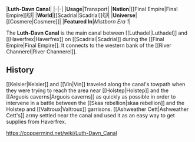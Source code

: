 |**Luth-Davn Canal**|
|-|-|
|**Usage**|Transport|
|**Nation**|[[Final Empire\|Final Empire]]🐱︎|
|**World**|[[Scadrial\|Scadrial]]🐱︎|
|**Universe**|[[Cosmere\|Cosmere]]|
|**Featured In**|*Mistborn Era 1*|

The **Luth-Davn Canal** is the main canal between [[Luthadel\|Luthadel]] and [[Haverfrex\|Haverfrex]] on [[Scadrial\|Scadrial]] during the [[Final Empire\|Final Empire]]. It connects to the western bank of the [[River Channerel\|River Channerel]].

## History
[[Kelsier\|Kelsier]] and [[Vin\|Vin]] traveled along the canal's towpath when they were trying to reach the area near [[Holstep\|Holstep]] and the [[Arguois caverns\|Arguois caverns]] as quickly as possible in order to intervene in a battle between the [[Skaa rebellion\|skaa rebellion]] and the Holstep and [[Valtroux\|Valtroux]] garrisons.
[[Ashweather Cett\|Ashweather Cett's]] army settled near the canal and used it as an easy way to get supplies from Haverfrex.



https://coppermind.net/wiki/Luth-Davn_Canal